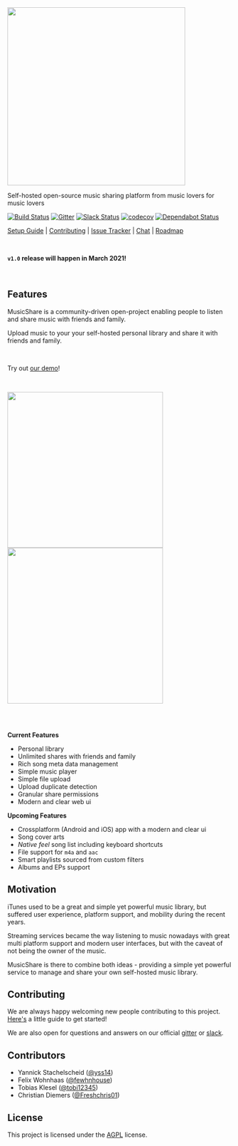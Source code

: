 <img src="https://musicsharev2.blob.core.windows.net/musicsharestatic/musicshare_logo_gray.png" width="400">

Self-hosted open-source music sharing platform from music lovers for music lovers

[![Build Status](https://travis-ci.com/yss14/musicshare.svg?branch=master)](https://travis-ci.com/yss14/musicshare)
[![Gitter](https://badges.gitter.im/musicsharerocks/community.svg)](https://gitter.im/musicsharerocks/community?utm_source=badge&utm_medium=badge&utm_campaign=pr-badge)
[![Slack Status](https://img.shields.io/badge/chat-on%20slack-blue)](https://join.slack.com/t/musicshare-workspace/shared_invite/zt-nnt5jhio-_vOV8oiL8Gz1Myw5PgJ~Sg)
[![codecov](https://codecov.io/gh/yss14/musicshare/branch/master/graph/badge.svg)](https://codecov.io/gh/yss14/musicshare)
[![Dependabot Status](https://api.dependabot.com/badges/status?host=github&repo=yss14/musicshare)](https://dependabot.com)

[Setup Guide](https://github.com/yss14/musicshare/wiki/Setup-Guide) | [Contributing](https://github.com/yss14/musicshare/wiki/Contributing) | [Issue Tracker](https://github.com/yss14/musicshare/issues) | [Chat](https://gitter.im/musicsharerocks/community?utm_source=share-link&utm_medium=link&utm_campaign=share-link) | [Roadmap](https://github.com/yss14/musicshare/wiki/Roadmap)

<br/>

**`v1.0` release will happen in March 2021!**

<br/>

## Features

MusicShare is a community-driven open-project enabling people to listen and share music with friends and family.

Upload music to your your self-hosted personal library and share it with friends and family.

<br/>

Try out [our demo](https://demo.musicshare.rocks)!

<br/>

<p float="left">
<img src="https://musicshare-public.s3.eu-central-1.amazonaws.com/personal_library.png" width="350">
<img src="https://musicshare-public.s3.eu-central-1.amazonaws.com/song_editor.png" width="350">
</p>

<br/>
<br/>

**Current Features**

-   Personal library
-   Unlimited shares with friends and family
-   Rich song meta data management
-   Simple music player
-   Simple file upload
-   Upload duplicate detection
-   Granular share permissions
-   Modern and clear web ui

**Upcoming Features**

-   Crossplatform (Android and iOS) app with a modern and clear ui
-   Song cover arts
-   _Native feel_ song list including keyboard shortcuts
-   File support for `m4a` and `aac`
-   Smart playlists sourced from custom filters
-   Albums and EPs support

## Motivation

iTunes used to be a great and simple yet powerful music library, but suffered user experience, platform support, and mobility during the recent years.

Streaming services became the way listening to music nowadays with great multi platform support and modern user interfaces, but with the caveat of not being the owner of the music.

MusicShare is there to combine both ideas - providing a simple yet powerful service to manage and share your own self-hosted music library.

## Contributing

We are always happy welcoming new people contributing to this project. [Here's](https://github.com/yss14/musicshare/wiki/Contributing) a little guide to get started!

We are also open for questions and answers on our official [gitter](https://gitter.im/musicsharerocks/community?utm_source=share-link&utm_medium=link&utm_campaign=share-link) or [slack](https://join.slack.com/t/musicshare-workspace/shared_invite/zt-nnt5jhio-_vOV8oiL8Gz1Myw5PgJ~Sg).

## Contributors

-   Yannick Stachelscheid ([@yss14](https://github.com/yss14))
-   Felix Wohnhaas ([@fewhnhouse](https://github.com/fewhnhouse))
-   Tobias Klesel ([@tobi12345](https://github.com/tobi12345))
-   Christian Diemers ([@Freshchris01](https://github.com/Freshchris01))

## License

This project is licensed under the [AGPL](LICENSE) license.
